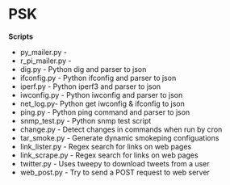 # PSK

**Scripts**

+ py_mailer.py -
+ r_pi_mailer.py -
+ dig.py - Python dig and parser to json
+ ifconfig.py - Python ifconfig and parser to json
+ iperf.py - Python iperf3 and parser to json
+ iwconfig.py - Python iwconfig and parser to json
+ net_log.py- Python get iwconfig & ifconfig to json
+ ping.py - Python ping command and parser to json
+ snmp_test.py - Python snmp test script
+ change.py - Detect changes in commands when run by cron
+ tar_smoke.py - Generate dynamic smokeping configuations
+ link_lister.py - Regex search for links on web pages
+ link_scrape.py - Regex search for links on web pages
+ twitter.py - Uses tweepy to download tweets from a user
+ web_post.py - Try to send a POST request to web server
